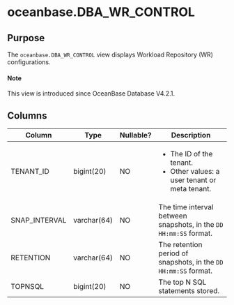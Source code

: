 # oceanbase.DBA_WR_CONTROL

## Purpose

The `oceanbase.DBA_WR_CONTROL` view displays Workload Repository (WR) configurations. 

<main id="notice" type='explain'>
  <h4>Note</h4>
  <p>This view is introduced since OceanBase Database V4.2.1. </p>
</main>

## Columns

| **Column** | **Type** | **Nullable?** | **Description** |
| --- | --- | --- | --- |
| TENANT_ID | bigint(20) | NO | <ul><li>The ID of the tenant. </li><li>Other values: a user tenant or meta tenant. </li></ul> |
| SNAP_INTERVAL | varchar(64) | NO | The time interval between snapshots, in the `DD HH:mm:SS` format. |
| RETENTION | varchar(64) | NO | The retention period of snapshots, in the `DD HH:mm:SS` format. |
| TOPNSQL | bigint(20) | NO | The top N SQL statements stored. |
